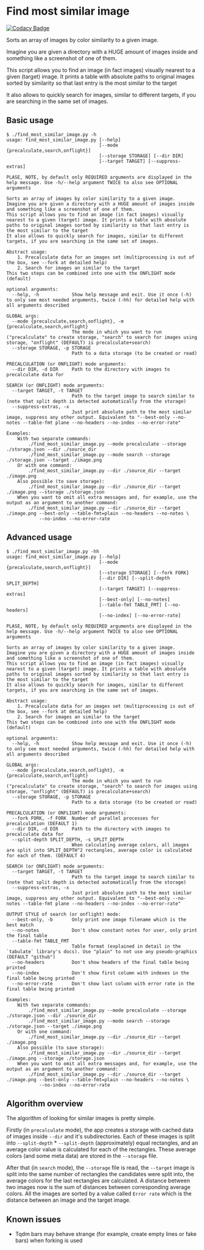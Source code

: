 # Find most similar image

[![Codacy Badge](https://api.codacy.com/project/badge/Grade/fcaeca742dd74cbd8f8bda03ba728310)](https://app.codacy.com/manual/kolayne/find_most_similar_image?utm_source=github.com&utm_medium=referral&utm_content=kolayne/find_most_similar_image&utm_campaign=Badge_Grade_Dashboard)

Sorts an array of images by color similarity to a given image.

Imagine you are given a directory with a HUGE amount of images inside and something like a screenshot of one of them.

This script allows you to find an image (in fact images) visually nearest to a given (target) image. It prints a table with absolute paths to original images sorted by similarity so that last entry is the most similar to the target

It also allows to quickly search for images, similar to different targets, if you are searching in the same set of images.
## Basic usage
```
$ ./find_most_similar_image.py -h
usage: find_most_similar_image.py [--help]
                                  [--mode {precalculate,search,onflight}]
                                  [--storage STORAGE] [--dir DIR]
                                  [--target TARGET] [--suppress-extras]

PLASE, NOTE, by default only REQUIRED arguments are displayed in the help message. Use -h/--help argument TWICE to also see OPTIONAL arguments

Sorts an array of images by color similarity to a given image.
Imagine you are given a directory with a HUGE amount of images inside and something like a screenshot of one of them.
This script allows you to find an image (in fact images) visually nearest to a given (target) image. It prints a table with absolute paths to original images sorted by similarity so that last entry is the most similar to the target
It also allows to quickly search for images, similar to different targets, if you are searching in the same set of images.

Abstract usage:
    1. Precalculate data for an images set (multiprocessing is out of the box, see --fork at detailed help)
    2. Search for images an similar to the target
This two steps can be combined into one with the ONFLIGHT mode (default)

optional arguments:
  --help, -h            Show help message and exit. Use it once (-h) to only see most needed arguments, twice (-hh) for detailed help with all arguments described

GLOBAL args:
  --mode {precalculate,search,onflight}, -m {precalculate,search,onflight}
                        The mode in which you want to run ("precalculate" to create storage, "search" to search for images using storage, "onflight" (DEFAULT) is precalculate+search)
  --storage STORAGE, -p STORAGE
                        Path to a data storage (to be created or read)

PRECALCULATION (or ONFLIGHT) mode arguments:
  --dir DIR, -d DIR     Path to the directory with images to precalculate data for

SEARCH (or ONFLIGHT) mode arguments:
  --target TARGET, -t TARGET
                        Path to the target image to search similar to (note that split depth is detected automatically from the storage)
  --suppress-extras, -x
                        Just print absolute path to the most similar image, suppress any other output. Equivalent to "--best-only --no-notes --table-fmt plane --no-headers --no-index --no-error-rate"

Examples:
    With two separate commands:
        ./find_most_similar_image.py --mode precalculate --storage ./storage.json --dir ./source_dir
        ./find_most_similar_image.py --mode search --storage ./storage.json --target ./image.png
    Or with one command:
        ./find_most_similar_image.py --dir ./source_dir --target ./image.png
    Also possible (to save storage):
        ./find_most_similar_image.py --dir ./source_dir --target ./image.png --storage ./storage.json
    When you want to omit all extra messages and, for example, use the output as an argument to another command:
        ./find_most_similar_image.py --dir ./source_dir --target ./image.png --best-only --table-fmt=plain --no-headers --no-notes \
            --no-index --no-error-rate
```
## Advanced usage
```
$ ./find_most_similar_image.py -hh
usage: find_most_similar_image.py [--help]
                                  [--mode {precalculate,search,onflight}]
                                  [--storage STORAGE] [--fork FORK]
                                  [--dir DIR] [--split-depth SPLIT_DEPTH]
                                  [--target TARGET] [--suppress-extras]
                                  [--best-only] [--no-notes]
                                  [--table-fmt TABLE_FMT] [--no-headers]
                                  [--no-index] [--no-error-rate]

PLASE, NOTE, by default only REQUIRED arguments are displayed in the help message. Use -h/--help argument TWICE to also see OPTIONAL arguments

Sorts an array of images by color similarity to a given image.
Imagine you are given a directory with a HUGE amount of images inside and something like a screenshot of one of them.
This script allows you to find an image (in fact images) visually nearest to a given (target) image. It prints a table with absolute paths to original images sorted by similarity so that last entry is the most similar to the target
It also allows to quickly search for images, similar to different targets, if you are searching in the same set of images.

Abstract usage:
    1. Precalculate data for an images set (multiprocessing is out of the box, see --fork at detailed help)
    2. Search for images an similar to the target
This two steps can be combined into one with the ONFLIGHT mode (default)

optional arguments:
  --help, -h            Show help message and exit. Use it once (-h) to only see most needed arguments, twice (-hh) for detailed help with all arguments described

GLOBAL args:
  --mode {precalculate,search,onflight}, -m {precalculate,search,onflight}
                        The mode in which you want to run ("precalculate" to create storage, "search" to search for images using storage, "onflight" (DEFAULT) is precalculate+search)
  --storage STORAGE, -p STORAGE
                        Path to a data storage (to be created or read)

PRECALCULATION (or ONFLIGHT) mode arguments:
  --fork FORK, -f FORK  Number of parallel processes for precalculation (DEFAULT 1)
  --dir DIR, -d DIR     Path to the directory with images to precalculate data for
  --split-depth SPLIT_DEPTH, -s SPLIT_DEPTH
                        When calculating average colors, all images are split into SPLIT_DEPTH^2 rectangles, average color is calculated for each of them. (DEFAULT 4)

SEARCH (or ONFLIGHT) mode arguments:
  --target TARGET, -t TARGET
                        Path to the target image to search similar to (note that split depth is detected automatically from the storage)
  --suppress-extras, -x
                        Just print absolute path to the most similar image, suppress any other output. Equivalent to "--best-only --no-notes --table-fmt plane --no-headers --no-index --no-error-rate"

OUTPUT STYLE of search (or onflight) mode:
  --best-only, -b       Only print one image filename which is the best match
  --no-notes            Don't show constant notes for user, only print the final table
  --table-fmt TABLE_FMT
                        Table format (explained in detail in the `tabulate` library's docs). Use "plain" to not use any pseudo-graphics (DEFAULT "github")
  --no-headers          Don't show headers of the final table being printed
  --no-index            Don't show first column with indexes in the final table being printed
  --no-error-rate       Don't show last column with error rate in the final table being printed

Examples:
    With two separate commands:
        ./find_most_similar_image.py --mode precalculate --storage ./storage.json --dir ./source_dir
        ./find_most_similar_image.py --mode search --storage ./storage.json --target ./image.png
    Or with one command:
        ./find_most_similar_image.py --dir ./source_dir --target ./image.png
    Also possible (to save storage):
        ./find_most_similar_image.py --dir ./source_dir --target ./image.png --storage ./storage.json
    When you want to omit all extra messages and, for example, use the output as an argument to another command:
        ./find_most_similar_image.py --dir ./source_dir --target ./image.png --best-only --table-fmt=plain --no-headers --no-notes \
            --no-index --no-error-rate
```
## Algorithm overview
The algorithm of looking for similar images is pretty simple.

Firstly (in `precalculate` mode), the app creates a storage with cached data of images inside `--dir` and it's subdirectories. Each of these images is split into `--split-depth` * `--split-depth` (approximately) equal rectangles, and an average color value is calculated for each of the rectangles. These average colors (and some meta data) are stored in the `--storage` file.

After that (in `search` mode), the `--storage` file is read, the `--target` image is split into the same number of rectangles the candidates were split into, the average colors for the last rectangles are calculated. A distance between two images now is the sum of distances between corresponding average colors. All the images are sorted by a value called `Error rate` which is the distance between an image and the target image.
## Known issues
* Tqdm bars may behave strange (for example, create empty lines or fake bars) when forking is used
